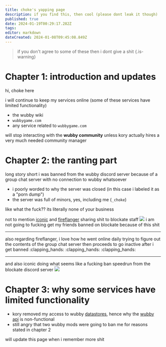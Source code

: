 ```yaml
---
title: choke's yapping page
description: if you find this, then cool (please dont leak it though)
published: true
date: 2024-01-19T00:29:17.282Z
tags: 
editor: markdown
dateCreated: 2024-01-08T09:45:08.849Z
---
```


> if you don't agree to some of these then i dont give a shit
{.is-warning}

# Chapter 1: introduction and updates
hi, choke here

i will continue to keep my services online (some of these services have limited functionality)
- the wubby wiki
- `wubbygame.com`
- any service related to `wubbygame.com`

will stop interacting with the **wubby community** unless kory actually hires a very much needed community manager

# Chapter 2: the ranting part
long story short i was banned from the wubby discord server because of a group chat server with no connection to wubby whatsoever
- i poorly worded to why the server was closed (in this case i labeled it as a "porn dump")
- the server was full of minors, yes, including me (`_choke`)

like what the fuck?? its literally none of your business

not to mention [iconic](https://discord.com/users/583110584288018467) and [fireflanger](https://discord.com/users/228672475343355905) sharing shit to blockate staff
![](https://media.choke.dev/ShareX/2024/01/Discord_BfSEZWE32m.png)
i am not going to fucking get my friends banned on blockate because of this shit

---

also regarding fireflanger, i love how he went online daily trying to figure out the contents of the group chat server
then proceeds to go inactive after i get banned :clapping_hands: :clapping_hands: :clapping_hands:

---

and also iconic doing what seems like a fucking ban speedrun from the blockate discord server
![](https://media.choke.dev/ShareX/2024/01/firefox_otHqJb7xpf.png)

# Chapter 3: why some services have limited functionality
- kory removed my access to wubby [datastores](https://create.roblox.com/docs/cloud-services/datastores), hence why the [wubby api](https://api.wubbygame.com/docs) is non-functional
- still angry that two wubby mods were going to ban me for reasons stated in chapter 2

will update this page when i remember more shit